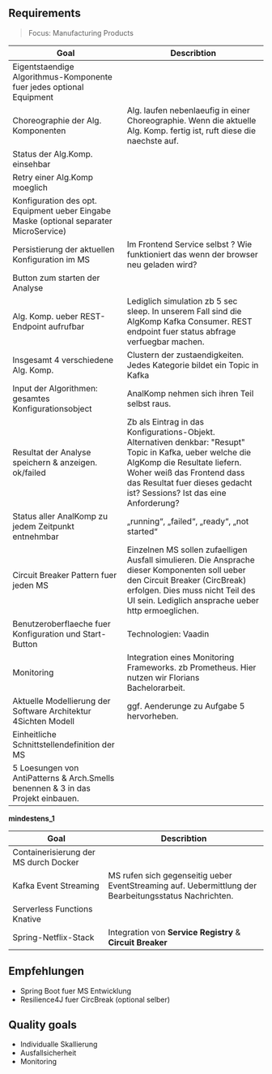 ## Requirements

> Focus: Manufacturing Products

| Goal | Describtion |
| -- | -- |
| Eigentstaendige  Algorithmus-Komponente fuer jedes optional Equipment | |
| Choreographie der Alg. Komponenten | Alg. laufen nebenlaeufig in einer Choreographie. Wenn die aktuelle Alg. Komp. fertig ist, ruft diese die naechste auf. |
| Status der Alg.Komp. einsehbar ||
| Retry einer Alg.Komp moeglich ||
| Konfiguration des opt. Equipment ueber Eingabe Maske (optional separater MicroService) ||
| Persistierung der aktuellen Konfiguration im MS | Im Frontend Service selbst ? Wie funktioniert das wenn der browser neu geladen wird?|
| Button zum starten der Analyse ||
| Alg. Komp. ueber REST-Endpoint aufrufbar | Lediglich simulation zb 5 sec sleep. In unserem Fall sind die AlgKomp Kafka Consumer. REST endpoint fuer status abfrage verfuegbar machen.|
| Insgesamt 4 verschiedene Alg. Komp. | Clustern der zustaendigkeiten. Jedes Kategorie bildet ein Topic in Kafka|
| Input der Algorithmen: gesamtes Konfigurationsobject | AnalKomp nehmen sich ihren Teil selbst raus.|
| Resultat der Analyse speichern & anzeigen.  ok/failed | Zb als Eintrag in das Konfigurations-Objekt. Alternativen denkbar: "Resupt" Topic in Kafka, ueber welche die AlgKomp die Resultate liefern. Woher weiß das Frontend dass das Resultat fuer dieses gedacht ist? Sessions? Ist das eine Anforderung?|
| Status aller AnalKomp zu jedem Zeitpunkt entnehmbar | „running“, „failed“, „ready“, „not started“ |
| Circuit Breaker Pattern fuer jeden MS | Einzelnen MS sollen zufaelligen Ausfall simulieren. Die Ansprache dieser Komponenten soll ueber den Circuit Breaker (CircBreak) erfolgen. Dies muss nicht Teil des UI sein. Lediglich ansprache ueber http ermoeglichen.|
| Benutzeroberflaeche fuer Konfiguration und Start-Button | Technologien: Vaadin|
| Monitoring | Integration eines Monitoring Frameworks. zb Prometheus. Hier nutzen wir Florians Bachelorarbeit.|
| Aktuelle Modellierung der Software Architektur 4Sichten Modell | ggf. Aenderunge zu Aufgabe 5 hervorheben.|
| Einheitliche Schnittstellendefinition der MS ||
| 5 Loesungen von AntiPatterns & Arch.Smells benennen & 3 in das Projekt einbauen. | |


__mindestens_1__

| Goal | Describtion |
| -- | -- |
| Containerisierung der MS durch Docker | |
| Kafka Event Streaming| MS rufen sich gegenseitig ueber EventStreaming auf. Uebermittlung der Bearbeitungsstatus Nachrichten.|
| Serverless Functions Knative | |
| Spring-Netflix-Stack | Integration von **Service Registry** & **Circuit Breaker**


## Empfehlungen

- Spring Boot fuer MS Entwicklung
- Resilience4J fuer CircBreak (optional selber)



## Quality goals

- Individualle Skallierung
- Ausfallsicherheit
- Monitoring